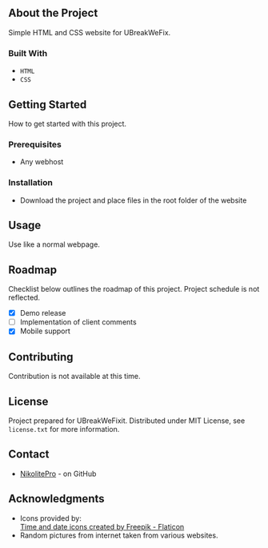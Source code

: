 ## About the Project
Simple HTML and CSS website for UBreakWeFix.
### Built With
* `HTML`
* `CSS`
## Getting Started
How to get started with this project.
### Prerequisites
* Any webhost
### Installation
* Download the project and place files in the root folder of the website
## Usage
Use like a normal webpage.
## Roadmap
Checklist below outlines the roadmap of this project. Project schedule is not reflected.
- [x] Demo release
- [ ] Implementation of client comments
- [x] Mobile support
## Contributing
Contribution is not available at this time.
## License
Project prepared for UBreakWeFixit. Distributed under MIT License, see `license.txt` for more information.
## Contact
* [NikolitePro](https://github.com/NikolitePro) - on GitHub
## Acknowledgments
* Icons provided by:<br>
<a href="https://www.flaticon.com/free-icons/time-and-date" title="time and date icons">Time and date icons created by Freepik - Flaticon
</a><br>
* Random pictures from internet taken from various websites.
